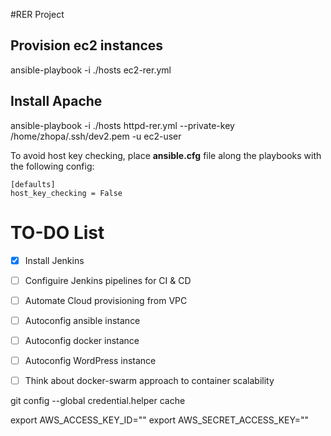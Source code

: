 #RER Project

## Provision ec2 instances

ansible-playbook -i ./hosts ec2-rer.yml

## Install Apache
ansible-playbook -i ./hosts httpd-rer.yml --private-key /home/zhopa/.ssh/dev2.pem  -u ec2-user


To avoid host key checking, place **ansible.cfg** file along the playbooks with the following config:
```
[defaults]
host_key_checking = False
```
# TO-DO List

- [X] Install Jenkins
- [ ] Configuire Jenkins pipelines for CI & CD
- [ ] Automate Cloud provisioning from VPC
- [ ] Autoconfig ansible instance 
- [ ] Autoconfig docker instance 
- [ ] Autoconfig WordPress instance 
- [ ] Think about docker-swarm approach to container scalability


git config --global credential.helper cache

export AWS_ACCESS_KEY_ID=""
export AWS_SECRET_ACCESS_KEY=""

